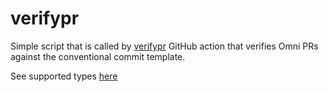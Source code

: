 # verifypr

Simple script that is called by [verifypr](../../.github/workflows/verifypr.yml) GitHub action
that verifies Omni PRs against the conventional commit template.

See supported types [here](https://github.com/conventional-changelog/commitlint/tree/master/%40commitlint/config-conventional#type-enum)
